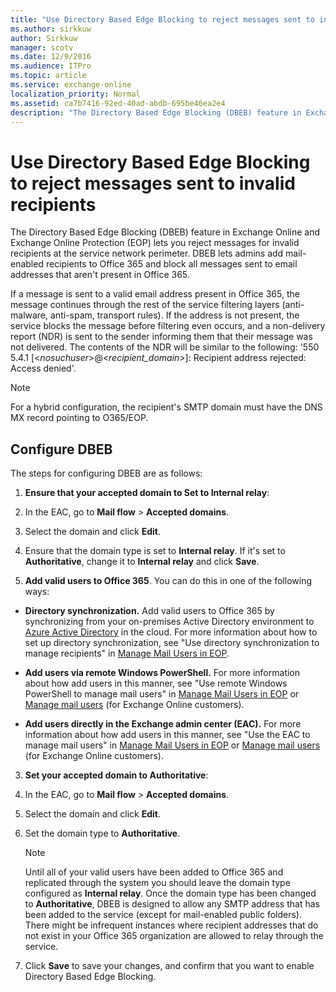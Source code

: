 ```yaml
---
title: "Use Directory Based Edge Blocking to reject messages sent to invalid recipients"
ms.author: sirkkuw
author: Sirkkuw
manager: scotv
ms.date: 12/9/2016
ms.audience: ITPro
ms.topic: article
ms.service: exchange-online
localization_priority: Normal
ms.assetid: ca7b7416-92ed-40ad-abdb-695be46ea2e4
description: "The Directory Based Edge Blocking (DBEB) feature in Exchange Online and Exchange Online Protection (EOP) lets you reject messages for invalid recipients at the service network perimeter. DBEB lets admins add mail-enabled recipients to Office 365 and block all messages sent to email addresses that aren't present in Office 365."
---
```


# Use Directory Based Edge Blocking to reject messages sent to invalid recipients

The Directory Based Edge Blocking (DBEB) feature in Exchange Online and Exchange Online Protection (EOP) lets you reject messages for invalid recipients at the service network perimeter. DBEB lets admins add mail-enabled recipients to Office 365 and block all messages sent to email addresses that aren't present in Office 365.
  
If a message is sent to a valid email address present in Office 365, the message continues through the rest of the service filtering layers (anti-malware, anti-spam, transport rules). If the address is not present, the service blocks the message before filtering even occurs, and a non-delivery report (NDR) is sent to the sender informing them that their message was not delivered. The contents of the NDR will be similar to the following: '550 5.4.1 [\<*nosuchuser*\>@\<*recipient_domain*\>]: Recipient address rejected: Access denied'. 

> [!NOTE]
> For a hybrid configuration, the recipient's SMTP domain must have the DNS MX record pointing to O365/EOP.
  
## Configure DBEB

The steps for configuring DBEB are as follows:
  
1. **Ensure that your accepted domain to Set to Internal relay**: 
    
1. In the EAC, go to **Mail flow** \> **Accepted domains**.
    
2. Select the domain and click **Edit**.
    
3. Ensure that the domain type is set to **Internal relay**. If it's set to **Authoritative**, change it to **Internal relay** and click **Save**. 
    
2. **Add valid users to Office 365**. You can do this in one of the following ways: 
    
  - **Directory synchronization.** Add valid users to Office 365 by synchronizing from your on-premises Active Directory environment to [Azure Active Directory](https://technet.microsoft.com/library/hh967611.aspx) in the cloud. For more information about how to set up directory synchronization, see "Use directory synchronization to manage recipients" in [Manage Mail Users in EOP](https://technet.microsoft.com/library/4bfaf2ab-e633-4227-8bde-effefb41a3db.aspx). 
    
  - **Add users via remote Windows PowerShell.** For more information about how add users in this manner, see "Use remote Windows PowerShell to manage mail users" in [Manage Mail Users in EOP](https://technet.microsoft.com/library/4bfaf2ab-e633-4227-8bde-effefb41a3db.aspx) or [Manage mail users](../recipients-in-exchange-online/manage-mail-users.md) (for Exchange Online customers). 
    
  - **Add users directly in the Exchange admin center (EAC).** For more information about how add users in this manner, see "Use the EAC to manage mail users" in [Manage Mail Users in EOP](https://technet.microsoft.com/library/4bfaf2ab-e633-4227-8bde-effefb41a3db.aspx) or [Manage mail users](../recipients-in-exchange-online/manage-mail-users.md) (for Exchange Online customers). 
    
3. **Set your accepted domain to Authoritative**: 
    
1. In the EAC, go to **Mail flow** \> **Accepted domains**.
    
2. Select the domain and click **Edit**.
    
3. Set the domain type to **Authoritative**.
    
    > [!NOTE]
    > Until all of your valid users have been added to Office 365 and replicated through the system you should leave the domain type configured as **Internal relay**. Once the domain type has been changed to **Authoritative**, DBEB is designed to allow any SMTP address that has been added to the service (except for mail-enabled public folders). There might be infrequent instances where recipient addresses that do not exist in your Office 365 organization are allowed to relay through the service. 
  
4. Click **Save** to save your changes, and confirm that you want to enable Directory Based Edge Blocking. 
    

